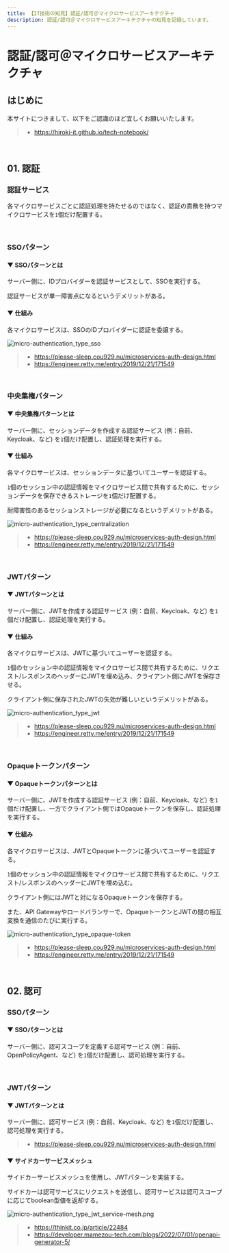 ```yaml
---
title: 【IT技術の知見】認証/認可＠マイクロサービスアーキテクチャ
description: 認証/認可＠マイクロサービスアーキテクチャの知見を記録しています。
---
```


# 認証/認可＠マイクロサービスアーキテクチャ

## はじめに

本サイトにつきまして、以下をご認識のほど宜しくお願いいたします。

> - https://hiroki-it.github.io/tech-notebook/

<br>

## 01. 認証

### 認証サービス

各マイクロサービスごとに認証処理を持たせるのではなく、認証の責務を持つマイクロサービスを`1`個だけ配置する。

<br>

### SSOパターン

#### ▼ SSOパターンとは

サーバー側に、IDプロバイダーを認証サービスとして、SSOを実行する。

認証サービスが単一障害点になるというデメリットがある。

#### ▼ 仕組み

各マイクロサービスは、SSOのIDプロバイダーに認証を委譲する。

![micro-authentication_type_sso](https://raw.githubusercontent.com/hiroki-it/tech-notebook-images/master/images/micro-authentication_type_sso.png)

> - https://please-sleep.cou929.nu/microservices-auth-design.html
> - https://engineer.retty.me/entry/2019/12/21/171549

<br>

### 中央集権パターン

#### ▼ 中央集権パターンとは

サーバー側に、セッションデータを作成する認証サービス (例：自前、Keycloak、など) を`1`個だけ配置し、認証処理を実行する。

#### ▼ 仕組み

各マイクロサービスは、セッションデータに基づいてユーザーを認証する。

`1`個のセッション中の認証情報をマイクロサービス間で共有するために、セッションデータを保存できるストレージを`1`個だけ配置する。

耐障害性のあるセッションストレージが必要になるというデメリットがある。

![micro-authentication_type_centralization](https://raw.githubusercontent.com/hiroki-it/tech-notebook-images/master/images/micro-authentication_type_centralization.png)

> - https://please-sleep.cou929.nu/microservices-auth-design.html
> - https://engineer.retty.me/entry/2019/12/21/171549

<br>

### JWTパターン

#### ▼ JWTパターンとは

サーバー側に、JWTを作成する認証サービス (例：自前、Keycloak、など) を`1`個だけ配置し、認証処理を実行する。

#### ▼ 仕組み

各マイクロサービスは、JWTに基づいてユーザーを認証する。

`1`個のセッション中の認証情報をマイクロサービス間で共有するために、リクエスト/レスポンスのヘッダーにJWTを埋め込み、クライアント側にJWTを保存させる。

クライアント側に保存されたJWTの失効が難しいというデメリットがある。

![micro-authentication_type_jwt](https://raw.githubusercontent.com/hiroki-it/tech-notebook-images/master/images/micro-authentication_type_jwt.png)

> - https://please-sleep.cou929.nu/microservices-auth-design.html
> - https://engineer.retty.me/entry/2019/12/21/171549

<br>

### Opaqueトークンパターン

#### ▼ Opaqueトークンパターンとは

サーバー側に、JWTを作成する認証サービス (例：自前、Keycloak、など) を`1`個だけ配置し、一方でクライアント側ではOpaqueトークンを保存し、認証処理を実行する。

#### ▼ 仕組み

各マイクロサービスは、JWTとOpaqueトークンに基づいてユーザーを認証する。

`1`個のセッション中の認証情報をマイクロサービス間で共有するために、リクエスト/レスポンスのヘッダーにJWTを埋め込む。

クライアント側にはJWTと対になるOpaqueトークンを保存する。

また、API Gatewayやロードバランサーで、OpaqueトークンとJWTの間の相互変換を通信のたびに実行する。

![micro-authentication_type_opaque-token](https://raw.githubusercontent.com/hiroki-it/tech-notebook-images/master/images/micro-authentication_type_opaque-token.png)

> - https://please-sleep.cou929.nu/microservices-auth-design.html
> - https://engineer.retty.me/entry/2019/12/21/171549

<br>

## 02. 認可

### SSOパターン

#### ▼ SSOパターンとは

サーバー側に、認可スコープを定義する認可サービス (例：自前、OpenPolicyAgent、など) を`1`個だけ配置し、認可処理を実行する。

<br>

### JWTパターン

#### ▼ JWTパターンとは

サーバー側に、認可サービス (例：自前、Keycloak、など) を`1`個だけ配置し、認可処理を実行する。

> - https://please-sleep.cou929.nu/microservices-auth-design.html

#### ▼ サイドカーサービスメッシュ

サイドカーサービスメッシュを使用し、JWTパターンを実装する。

サイドカーは認可サービスにリクエストを送信し、認可サービスは認可スコープに応じてboolean型値を返却する。

![micro-authentication_type_jwt_service-mesh.png](https://raw.githubusercontent.com/hiroki-it/tech-notebook-images/master/images/micro-authentication_type_jwt_service-mesh.png)

> - https://thinkit.co.jp/article/22484
> - https://developer.mamezou-tech.com/blogs/2022/07/01/openapi-generator-5/

<br>
